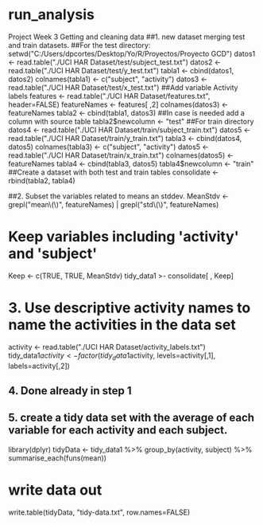 # run_analysis
Project Week 3 Getting and cleaning data
##1. new dataset merging test and train datasets.
##For the test directory:
setwd("C:/Users/dpcortes/Desktop/Yo/R/Proyectos/Proyecto GCD")
datos1 <-  read.table("./UCI HAR Dataset/test/subject_test.txt")
datos2 <-  read.table("./UCI HAR Dataset/test/y_test.txt")
tabla1 <- cbind(datos1, datos2)
colnames(tabla1) <- c("subject", "activity")
datos3 <- read.table("./UCI HAR Dataset/test/x_test.txt")
##Add variable Activity labels 
features <- read.table("./UCI HAR Dataset/features.txt", header=FALSE)
featureNames <- features[ ,2]
colnames(datos3) <- featureNames
tabla2 <- cbind(tabla1, datos3)
##In case is needed add a column with source table
tabla2$newcolumn <- "test"
##For train directory
datos4 <-  read.table("./UCI HAR Dataset/train/subject_train.txt")
datos5 <- read.table("./UCI HAR Dataset/train/y_train.txt")
tabla3 <- cbind(datos4, datos5)
colnames(tabla3) <- c("subject", "activity")
datos5 <- read.table("./UCI HAR Dataset/train/x_train.txt")
colnames(datos5) <- featureNames
tabla4 <- cbind(tabla3, datos5)
tabla4$newcolumn <- "train"
##Create a dataset with both test and train tables
consolidate <- rbind(tabla2, tabla4)

##2. Subset the variables related to means an stddev.
MeanStdv <- grepl("mean\\(\\)", featureNames) | grepl("std\\(\\)", featureNames)
# Keep variables including 'activity' and 'subject'
Keep <- c(TRUE, TRUE, MeanStdv)
tidy_data1 >- consolidate[ , Keep]

# 3. Use descriptive activity names to name the activities in the data set
activity <- read.table("./UCI HAR Dataset/activity_labels.txt")
tidy_data1$activity <- factor(tidy_data1$activity, levels=activity[,1], labels=activity[,2])

## 4. Done already in step 1

## 5. create a tidy data set with the average of each variable for each activity and each subject.
library(dplyr)
tidyData <- tidy_data1 %>% group_by(activity, subject) %>% summarise_each(funs(mean))

# write data out
write.table(tidyData, "tidy-data.txt", row.names=FALSE)
